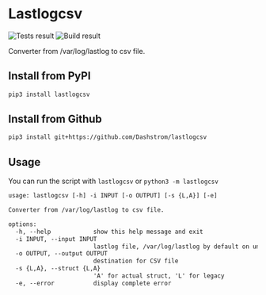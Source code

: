 # Lastlogcsv

![Tests result](https://github.com/Dashstrom/lastlogcsv/actions/workflows/tests.yml/badge.svg)
![Build result](https://github.com/Dashstrom/lastlogcsv/actions/workflows/publish.yml/badge.svg)

Converter from /var/log/lastlog to csv file.

## Install from PyPI

```sh
pip3 install lastlogcsv
```

## Install from Github

```sh
pip3 install git+https://github.com/Dashstrom/lastlogcsv
```

## Usage

You can run the script with `lastlogcsv` or `python3 -m lastlogcsv`

```txt
usage: lastlogcsv [-h] -i INPUT [-o OUTPUT] [-s {L,A}] [-e]

Converter from /var/log/lastlog to csv file.

options:
  -h, --help            show this help message and exit
  -i INPUT, --input INPUT
                        lastlog file, /var/log/lastlog by default on unix system
  -o OUTPUT, --output OUTPUT
                        destination for CSV file
  -s {L,A}, --struct {L,A}
                        'A' for actual struct, 'L' for legacy
  -e, --error           display complete error
```
